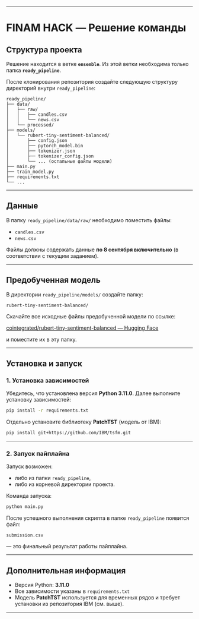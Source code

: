 
---

# FINAM HACK — Решение команды

## Структура проекта

Решение находится в ветке **`ensemble`**.
Из этой ветки необходима только папка **`ready_pipeline`**.

После клонирования репозитория создайте следующую структуру директорий внутри `ready_pipeline`:

```
ready_pipeline/
├── data/
│   ├── raw/
│   │   ├── candles.csv
│   │   └── news.csv
│   └── processed/
├── models/
│   └── rubert-tiny-sentiment-balanced/
│       ├── config.json
│       ├── pytorch_model.bin
│       ├── tokenizer.json
│       ├── tokenizer_config.json
│       └── ... (остальные файлы модели)
├── main.py
├── train_model.py
├── requirements.txt
└── ...
```

---

## Данные

В папку `ready_pipeline/data/raw/` необходимо поместить файлы:

* `candles.csv`
* `news.csv`

Файлы должны содержать данные **по 8 сентября включительно** (в соответствии с текущим заданием).

---

## Предобученная модель

В директории `ready_pipeline/models/` создайте папку:

```
rubert-tiny-sentiment-balanced/
```

Скачайте все исходные файлы предобученной модели по ссылке:

 [cointegrated/rubert-tiny-sentiment-balanced — Hugging Face](https://huggingface.co/cointegrated/rubert-tiny-sentiment-balanced/tree/main)

и поместите их в эту папку.

---

## Установка и запуск

### 1. Установка зависимостей

Убедитесь, что установлена версия **Python 3.11.0**.
Далее выполните установку зависимостей:

```bash
pip install -r requirements.txt
```

Отдельно установите библиотеку **PatchTST** (модель от IBM):

```bash
pip install git+https://github.com/IBM/tsfm.git
```

---

### 2. Запуск пайплайна

Запуск возможен:

* либо из папки `ready_pipeline`,
* либо из корневой директории проекта.

Команда запуска:

```bash
python main.py
```

После успешного выполнения скрипта в папке `ready_pipeline` появится файл:

```
submission.csv
```

— это финальный результат работы пайплайна.

---

## Дополнительная информация

* Версия Python: **3.11.0**
* Все зависимости указаны в `requirements.txt`
* Модель **PatchTST** используется для временных рядов и требует установки из репозитория IBM (см. выше).

---

